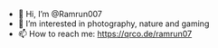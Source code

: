 - 👋 Hi, I’m @Ramrun007
- 👀 I’m interested in photography, nature and gaming
- 📫 How to reach me: https://qrco.de/ramrun07

<!---
Ramrun007/Ramrun007 is a ✨ special ✨ repository because its `README.md` (this file) appears on your GitHub profile.
You can click the Preview link to take a look at your changes.
--->
